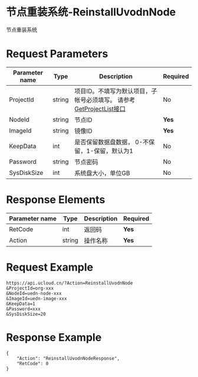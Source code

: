 # 节点重装系统-ReinstallUvodnNode

节点重装系统

# Request Parameters
|Parameter name|Type|Description|Required|
|---|---|---|---|
|ProjectId|string|项目ID。不填写为默认项目，子帐号必须填写。 请参考[GetProjectList接口](api/summary/get_project_list)|No|
|NodeId|string|节点ID|**Yes**|
|ImageId|string|镜像ID|**Yes**|
|KeepData|int|是否保留数据盘数据， 0-不保留，1-保留，默认为1|No|
|Password|string|节点密码|No|
|SysDiskSize|int|系统盘大小，单位GB|No|

# Response Elements
|Parameter name|Type|Description|Required|
|---|---|---|---|
|RetCode|int|返回码|**Yes**|
|Action|string|操作名称|**Yes**|

# Request Example
```
https://api.ucloud.cn/?Action=ReinstallUvodnNode
&ProjectId=org-xxx
&NodeId=uedn-node-xxx
&ImageId=uedn-image-xxx
&KeepData=1
&Password=xxx
&SysDiskSize=20
```

# Response Example
```
{
    "Action": "ReinstallUvodnNodeResponse", 
    "RetCode": 0
}
```

